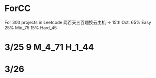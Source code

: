 # ForCC
For 300 projects in Leetcode
两百天三百题换云主机 -> 15th Oct. 
65% Easy  25% Mid_75  15% Hard_45
# 3/25 9 M_4_71 H_1_44
# 3/26 
